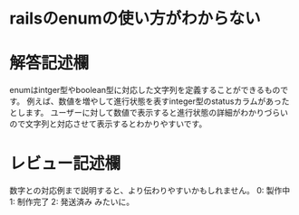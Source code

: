 # railsのenumの使い方がわからない
# 解答記述欄

enumはintger型やboolean型に対応した文字列を定義することができるものです。
例えば、数値を増やして進行状態を表すinteger型のstatusカラムがあったとします。
ユーザーに対して数値で表示すると進行状態の詳細がわかりづらいので文字列と対応させて表示するとわかりやすいです。





# レビュー記述欄
数字との対応例まで説明すると、より伝わりやすいかもしれません。
0: 製作中
1: 制作完了
2: 発送済み
みたいに。